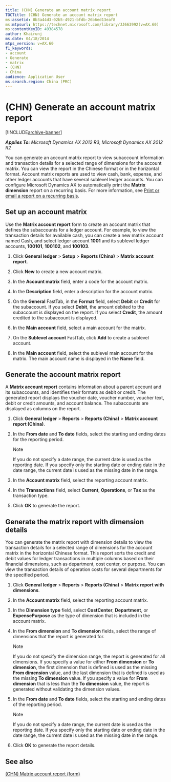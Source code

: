 ```yaml
---
title: (CHN) Generate an account matrix report
TOCTitle: (CHN) Generate an account matrix report
ms:assetid: 0b3a44d3-02b5-4921-bfdb-26b6ed13eaf8
ms:mtpsurl: https://technet.microsoft.com/library/JJ663992(v=AX.60)
ms:contentKeyID: 49384578
author: Khairunj
ms.date: 04/18/2014
mtps_version: v=AX.60
f1_keywords:
- account
- Generate
- matrix
- (CHN)
- China
audience: Application User
ms.search.region: China (PRC)
---
```


# (CHN) Generate an account matrix report 


[!INCLUDE[archive-banner](includes/archive-banner.md)]


_**Applies To:** Microsoft Dynamics AX 2012 R3, Microsoft Dynamics AX 2012 R2_

You can generate an account matrix report to view subaccount information and transaction details for a selected range of dimensions for the account matrix. You can view the report in the Chinese format or in the horizontal format. Account matrix reports are used to view cash, bank, expense, and other ledger accounts that have several sublevel ledger accounts. You can configure Microsoft Dynamics AX to automatically print the **Matrix dimension** report on a recurring basis. For more information, see [Print or email a report on a recurring basis](print-or-email-a-report-on-a-recurring-basis.md).

## Set up an account matrix

Use the **Matrix account report** form to create an account matrix that defines the subaccounts for a ledger account. For example, to view the transaction details for available cash, you can create a new matrix account named Cash, and select ledger account **1001** and its sublevel ledger accounts, **100101**, **100102**, and **100103**.

1.  Click **General ledger** \> **Setup** \> **Reports (China)** \> **Matrix account report**.

2.  Click **New** to create a new account matrix.

3.  In the **Account matrix** field, enter a code for the account matrix.

4.  In the **Description** field, enter a description for the account matrix.

5.  On the **General** FastTab, in the **Format** field, select **Debit** or **Credit** for the subaccount. If you select **Debit**, the amount debited to the subaccount is displayed on the report. If you select **Credit**, the amount credited to the subaccount is displayed.

6.  In the **Main account** field, select a main account for the matrix.

7.  On the **Sublevel account** FastTab, click **Add** to create a sublevel account.

8.  In the **Main account** field, select the sublevel main account for the matrix. The main account name is displayed in the **Name** field.

## Generate the account matrix report

A **Matrix account report** contains information about a parent account and its subaccounts, and identifies their formats as debit or credit. The generated report displays the voucher date, voucher number, voucher text, debit or credit amounts, and account balance. The subaccounts are displayed as columns on the report.

1.  Click **General ledger** \> **Reports** \> **Reports (China)** \> **Matrix account report (China)**.

2.  In the **From date** and **To date** fields, select the starting and ending dates for the reporting period.
    

    > [!NOTE]
    > <P>If you do not specify a date range, the current date is used as the reporting date. If you specify only the starting date or ending date in the date range, the current date is used as the missing date in the range.</P>



3.  In the **Account matrix** field, select the reporting account matrix.

4.  In the **Transactions** field, select **Current**, **Operations**, or **Tax** as the transaction type.

5.  Click **OK** to generate the report.

## Generate the matrix report with dimension details

You can generate the matrix report with dimension details to view the transaction details for a selected range of dimensions for the account matrix in the horizontal Chinese format. This report sorts the credit and debit values for ledger transactions in multiple columns based on their financial dimensions, such as department, cost center, or purpose. You can view the transaction details of operation costs for several departments for the specified period.

1.  Click **General ledger** \> **Reports** \> **Reports (China)** \> **Matrix report with dimensions**.

2.  In the **Account matrix** field, select the reporting account matrix.

3.  In the **Dimension type** field, select **CostCenter**, **Department**, or **ExpensePurpose** as the type of dimension that is included in the account matrix.

4.  In the **From dimension** and **To dimension** fields, select the range of dimensions that the report is generated for.
    

    > [!NOTE]
    > <P>If you do not specify the dimension range, the report is generated for all dimensions. If you specify a value for either <STRONG>From dimension</STRONG> or <STRONG>To dimension</STRONG>, the first dimension that is defined is used as the missing <STRONG>From dimension</STRONG> value, and the last dimension that is defined is used as the missing <STRONG>To dimension</STRONG> value. If you specify a value for <STRONG>From dimension</STRONG> that is less than the <STRONG>To dimension</STRONG> value, the report is generated without validating the dimension values.</P>



5.  In the **From date** and **To date** fields, select the starting and ending dates of the reporting period.
    

    > [!NOTE]
    > <P>If you do not specify a date range, the current date is used as the reporting date. If you specify only the starting date or ending date in the date range, the current date is used as the missing date in the range.</P>



6.  Click **OK** to generate the report details.

## See also

[(CHN) Matrix account report (form)](https://technet.microsoft.com/library/jj664131\(v=ax.60\))

  


